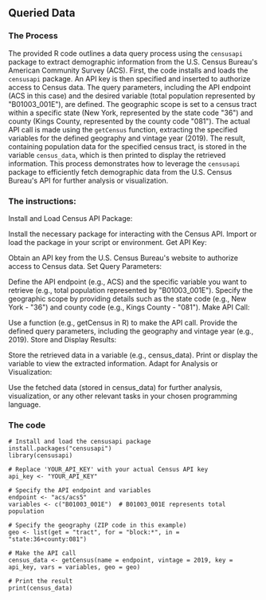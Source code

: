 ## Queried Data

### The Process
The provided R code outlines a data query process using the `censusapi` package to extract demographic information from the U.S. Census Bureau's American Community Survey (ACS). First, the code installs and loads the `censusapi` package. An API key is then specified and inserted to authorize access to Census data. The query parameters, including the API endpoint (ACS in this case) and the desired variable (total population represented by "B01003_001E"), are defined. The geographic scope is set to a census tract within a specific state (New York, represented by the state code "36") and county (Kings County, represented by the county code "081"). The actual API call is made using the `getCensus` function, extracting the specified variables for the defined geography and vintage year (2019). The result, containing population data for the specified census tract, is stored in the variable `census_data`, which is then printed to display the retrieved information. This process demonstrates how to leverage the `censusapi` package to efficiently fetch demographic data from the U.S. Census Bureau's API for further analysis or visualization.

### The instructions:
Install and Load Census API Package:

Install the necessary package for interacting with the Census API.
Import or load the package in your script or environment.
Get API Key:

Obtain an API key from the U.S. Census Bureau's website to authorize access to Census data.
Set Query Parameters:

Define the API endpoint (e.g., ACS) and the specific variable you want to retrieve (e.g., total population represented by "B01003_001E").
Specify the geographic scope by providing details such as the state code (e.g., New York - "36") and county code (e.g., Kings County - "081").
Make API Call:

Use a function (e.g., getCensus in R) to make the API call.
Provide the defined query parameters, including the geography and vintage year (e.g., 2019).
Store and Display Results:

Store the retrieved data in a variable (e.g., census_data).
Print or display the variable to view the extracted information.
Adapt for Analysis or Visualization:

Use the fetched data (stored in census_data) for further analysis, visualization, or any other relevant tasks in your chosen programming language.

### The code
```{r}
# Install and load the censusapi package
install.packages("censusapi")
library(censusapi)

# Replace 'YOUR_API_KEY' with your actual Census API key
api_key <- "YOUR_API_KEY"

# Specify the API endpoint and variables
endpoint <- "acs/acs5"
variables <- c("B01003_001E")  # B01003_001E represents total population

# Specify the geography (ZIP code in this example)
geo <- list(get = "tract", for = "block:*", in = "state:36+county:081")

# Make the API call
census_data <- getCensus(name = endpoint, vintage = 2019, key = api_key, vars = variables, geo = geo)

# Print the result
print(census_data)
```
